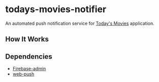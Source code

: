 # todays-movies-notifier
An automated push notification service for [Today's Movies](https://github.com/MlkMahmud/todays-movies) application. 

## How It Works


## Dependencies
- [Firebase-admin]()
- [web-push]()
